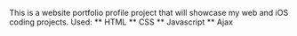 This is a website portfolio profile project that will showcase my web and iOS coding projects.
Used:
** HTML
** CSS
** Javascript
** Ajax

